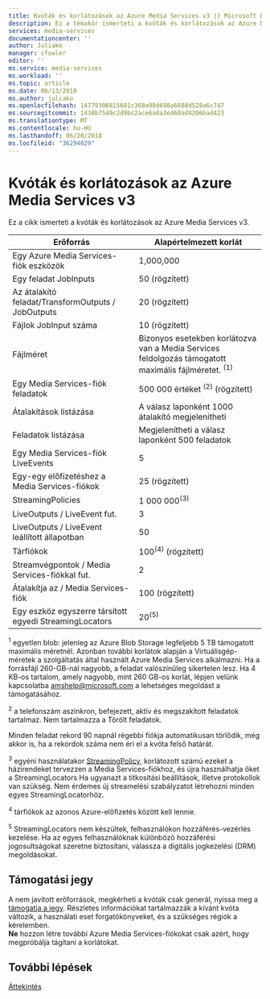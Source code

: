 ```yaml
---
title: Kvóták és korlátozások az Azure Media Services v3 |} Microsoft Docs
description: Ez a témakör ismerteti a kvóták és korlátozások az Azure Media Services v3
services: media-services
documentationcenter: ''
author: Juliako
manager: cfowler
editor: ''
ms.service: media-services
ms.workload: ''
ms.topic: article
ms.date: 06/13/2018
ms.author: juliako
ms.openlocfilehash: 14779306815681c368a98d698a6688d528a6c747
ms.sourcegitcommit: 1438b7549c2d9bc2ace6a0a3e460ad4206bad423
ms.translationtype: MT
ms.contentlocale: hu-HU
ms.lasthandoff: 06/20/2018
ms.locfileid: "36294029"
---
```

# <a name="quotas-and-limitations-in-azure-media-services-v3"></a>Kvóták és korlátozások az Azure Media Services v3

Ez a cikk ismerteti a kvóták és korlátozások az Azure Media Services v3.

| Erőforrás | Alapértelmezett korlát | 
| --- | --- | 
| Egy Azure Media Services-fiók eszközök | 1,000,000|
| Egy feladat JobInputs | 50 (rögzített)|
| Az átalakító feladat/TransformOutputs / JobOutputs | 20 (rögzített) |
| Fájlok JobInput száma|10 (rögzített)|
| Fájlméret| Bizonyos esetekben korlátozva van a Media Services feldolgozás támogatott maximális fájlméretet. <sup>(1)</sup> |
| Egy Media Services-fiók feladatok | 500 000 értéket <sup>(2)</sup> (rögzített)|
| Átalakítások listázása|A válasz laponként 1000 átalakító megjelenítheti|
| Feladatok listázása|Megjelenítheti a válasz laponként 500 feladatok|
| Egy Media Services-fiók LiveEvents |5|
| Egy-egy előfizetéshez a Media Services-fiókok | 25 (rögzített) |
| StreamingPolicies | 1 000 000<sup>(3)</sup> |
| LiveOutputs / LiveEvent fut. |3|
| LiveOutputs / LiveEvent leállított állapotban |50|
| Tárfiókok | 100<sup>(4)</sup> (rögzített) |
| Streamvégpontok / Media Services-fiókkal fut.|2|
| Átalakítja az / Media Services-fiók | 100 (rögzített)|
| Egy eszköz egyszerre társított egyedi StreamingLocators | 20<sup>(5)</sup> |

<sup>1</sup> egyetlen blob: jelenleg az Azure Blob Storage legfeljebb 5 TB támogatott maximális méretnél. Azonban további korlátok alapján a Virtuálisgép-méretek a szolgáltatás által használt Azure Media Services alkalmazni. Ha a forrásfájl 260-GB-nál nagyobb, a feladat valószínűleg sikertelen lesz. Ha 4 KB-os tartalom, amely nagyobb, mint 260 GB-os korlát, lépjen velünk kapcsolatba amshelp@microsoft.com a lehetséges megoldást a támogatásához.

<sup>2</sup> a telefonszám aszinkron, befejezett, aktív és megszakított feladatok tartalmaz. Nem tartalmazza a Törölt feladatok. 

Minden feladat rekord 90 napnál régebbi fiókja automatikusan törlődik, még akkor is, ha a rekordok száma nem éri el a kvóta felső határát. 

<sup>3</sup> egyéni használatakor [StreamingPolicy](https://docs.microsoft.com/rest/api/media/streamingpolicies), korlátozott számú ezeket a házirendeket tervezzen a Media Services-fiókhoz, és újra használhatja őket a StreamingLocators Ha ugyanazt a titkosítási beállítások, illetve protokollok van szükség. Nem érdemes új streamelési szabályzatot létrehozni minden egyes StreamingLocatorhöz.

<sup>4</sup> tárfiókok az azonos Azure-előfizetés között kell lennie.

<sup>5</sup> StreamingLocators nem készültek, felhasználókon hozzáférés-vezérlés kezelése. Ha az egyes felhasználóknak különböző hozzáférési jogosultságokat szeretne biztosítani, válassza a digitális jogkezelési (DRM) megoldásokat.

## <a name="support-ticket"></a>Támogatási jegy

A nem javított erőforrások, megkérheti a kvóták csak generál, nyissa meg a [támogatja a jegy](https://portal.azure.com/#blade/Microsoft_Azure_Support/HelpAndSupportBlade/newsupportrequest). Részletes információkat tartalmazzák a kívánt kvóta változik, a használati eset forgatókönyveket, és a szükséges régiók a kérelemben. <br/>**Ne** hozzon létre további Azure Media Services-fiókokat csak azért, hogy megpróbálja tágítani a korlátokat.

## <a name="next-steps"></a>További lépések

[Áttekintés](media-services-overview.md)
